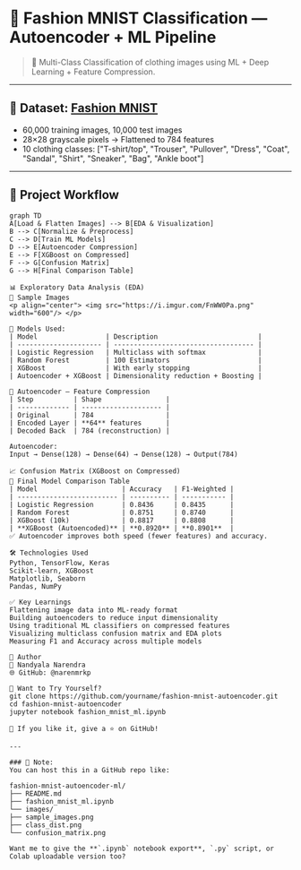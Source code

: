 # 👗 Fashion MNIST Classification — Autoencoder + ML Pipeline

> 🎯 Multi-Class Classification of clothing images using ML + Deep Learning + Feature Compression.
---

## 🧠 Dataset: [Fashion MNIST](https://github.com/zalandoresearch/fashion-mnist)

- 60,000 training images, 10,000 test images
- 28×28 grayscale pixels → Flattened to 784 features
- 10 clothing classes:
["T-shirt/top", "Trouser", "Pullover", "Dress", "Coat",
"Sandal", "Shirt", "Sneaker", "Bag", "Ankle boot"]
---

## 📌 Project Workflow

```mermaid
graph TD
A[Load & Flatten Images] --> B[EDA & Visualization]
B --> C[Normalize & Preprocess]
C --> D[Train ML Models]
D --> E[Autoencoder Compression]
E --> F[XGBoost on Compressed]
F --> G[Confusion Matrix]
G --> H[Final Comparison Table]

📊 Exploratory Data Analysis (EDA)
🔸 Sample Images
<p align="center"> <img src="https://i.imgur.com/FnWW0Pa.png" width="600"/> </p>

🤖 Models Used:
| Model                 | Description                         |
| --------------------- | ----------------------------------- |
| Logistic Regression   | Multiclass with softmax             |
| Random Forest         | 100 Estimators                      |
| XGBoost               | With early stopping                 |
| Autoencoder + XGBoost | Dimensionality reduction + Boosting |

🧠 Autoencoder — Feature Compression
| Step          | Shape                |
| ------------- | -------------------- |
| Original      | 784                  |
| Encoded Layer | **64** features      |
| Decoded Back  | 784 (reconstruction) |

Autoencoder:
Input → Dense(128) → Dense(64) → Dense(128) → Output(784)

📈 Confusion Matrix (XGBoost on Compressed)
🧪 Final Model Comparison Table
| Model                     | Accuracy   | F1-Weighted |
| ------------------------- | ---------- | ----------- |
| Logistic Regression       | 0.8436     | 0.8435      |
| Random Forest             | 0.8751     | 0.8740      |
| XGBoost (10k)             | 0.8817     | 0.8808      |
| **XGBoost (Autoencoded)** | **0.8920** | **0.8901**  |
✅ Autoencoder improves both speed (fewer features) and accuracy.

🛠 Technologies Used
Python, TensorFlow, Keras
Scikit-learn, XGBoost
Matplotlib, Seaborn
Pandas, NumPy

✅ Key Learnings
Flattening image data into ML-ready format
Building autoencoders to reduce input dimensionality
Using traditional ML classifiers on compressed features
Visualizing multiclass confusion matrix and EDA plots
Measuring F1 and Accuracy across multiple models

💬 Author
👤 Nandyala Narendra
🌐 GitHub: @narenmrkp

📌 Want to Try Yourself?
git clone https://github.com/yourname/fashion-mnist-autoencoder.git
cd fashion-mnist-autoencoder
jupyter notebook fashion_mnist_ml.ipynb

🌟 If you like it, give a ⭐ on GitHub!

---

### 📌 Note:
You can host this in a GitHub repo like:

fashion-mnist-autoencoder-ml/
├── README.md
├── fashion_mnist_ml.ipynb
└── images/
├── sample_images.png
├── class_dist.png
└── confusion_matrix.png

Want me to give the **`.ipynb` notebook export**, `.py` script, or Colab uploadable version too?



